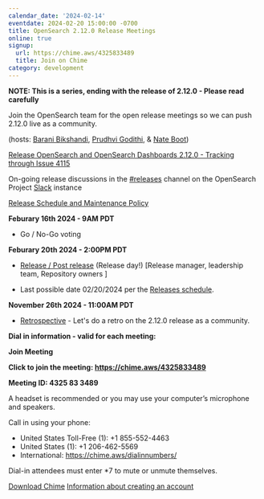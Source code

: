 ```yaml
---
calendar_date: '2024-02-14'
eventdate: 2024-02-20 15:00:00 -0700
title: OpenSearch 2.12.0 Release Meetings
online: true
signup:
  url: https://chime.aws/4325833489
  title: Join on Chime
category: development
---
```


**NOTE: This is a series, ending with the release of 2.12.0 - Please read carefully**

Join the OpenSearch team for the open release meetings so we can push 2.12.0 live as a community.

(hosts: [Barani Bikshandi](https://github.com/bbarani), [Prudhvi Godithi](https://github.com/prudhvigodithi), & [Nate Boot](https://github.com/nateynateynate))

[Release OpenSearch and OpenSearch Dashboards 2.12.0 - Tracking through Issue 4115](https://github.com/opensearch-project/opensearch-build/issues/4115)

On-going release discussions in the [#releases](https://opensearch.slack.com/archives/C0561HRK961) channel on the OpenSearch Project [Slack](https://opensearch.org/slack.html) instance

[Release Schedule and Maintenance Policy](https://opensearch.org/releases.html)

**Feburary 16th 2024 - 9AM PDT**

* Go / No-Go voting

**Feburary 20th 2024 - 2:00PM PDT**

* [Release / Post release](https://github.com/opensearch-project/opensearch-build/wiki/Releasing-the-Distribution#release) (Release day!) [Release manager, leadership team, Repository owners ]

* Last possible date 02/20/2024 per the [Releases schedule](https://opensearch.org/releases.html).

**November 26th 2024 - 11:00AM PDT**

* [Retrospective](https://github.com/opensearch-project/opensearch-build/issues/4454) - Let's do a retro on the 2.12.0 release as a community.

**Dial in information - valid for each meeting:**

**Join Meeting**

**Click to join the meeting: <https://chime.aws/4325833489>**

**Meeting ID: 4325 83 3489** 

A headset is recommended or you may use your computer’s microphone and speakers.

Call in using your phone: 
- United States Toll-Free (1): +1 855-552-4463
- United States (1): +1 206-462-5569
- International: https://chime.aws/dialinnumbers/

Dial-in attendees must enter *7 to mute or unmute themselves.

[Download Chime](https://aws.amazon.com/chime/download)
[Information about creating an account](https://aws.amazon.com/chime/getting-started)